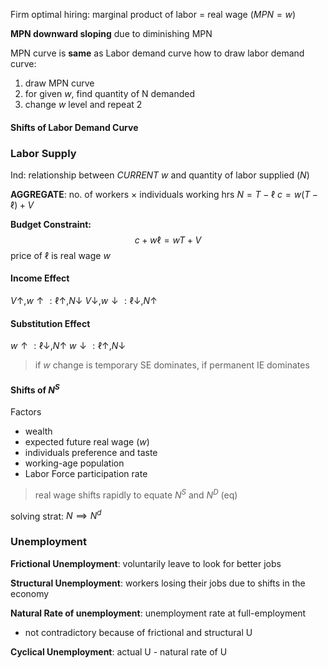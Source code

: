 Firm optimal hiring:
marginal product of labor = real wage  $(MPN = w)$

**MPN downward sloping** due to diminishing MPN

MPN curve is **same** as Labor demand curve
how to draw labor demand curve:
1) draw MPN curve
2) for given $w$, find quantity of N demanded
3) change $w$ level and repeat 2

#### Shifts of Labor Demand Curve


### Labor Supply
Ind: relationship between *CURRENT* $w$ and quantity of labor supplied $(N)$

**AGGREGATE**: no. of workers $\times$ individuals working hrs
$N = T - \ell$
$c = w(T-\ell)+V$


**Budget Constraint:**
$$
c + w \ell = wT + V
$$
price of $\ell$ is real wage $w$

#### Income Effect
$V \uparrow,w\uparrow: \ell \uparrow, N \downarrow$
$V \downarrow,w\downarrow:\ell \downarrow, N\uparrow$
#### Substitution Effect
$w\uparrow:\ell \downarrow,N\uparrow$
$w\downarrow:\ell \uparrow, N \downarrow$

>if $w$ change is temporary SE dominates, if permanent IE dominates

#### Shifts of $N^S$
Factors
 - wealth 
 - expected future real wage $(w)$
 - individuals preference and taste
 - working-age population
 - Labor Force participation rate

>real wage shifts rapidly to equate $N^S$ and $N^D$ (eq)

solving strat: $N \implies N^d$
### Unemployment

**Frictional Unemployment**: voluntarily leave to look for better jobs

**Structural Unemployment**: workers losing their jobs due to shifts in the economy

**Natural Rate of unemployment**: unemployment rate at full-employment
- not contradictory because of frictional and structural U

**Cyclical Unemployment**: actual U - natural rate of U